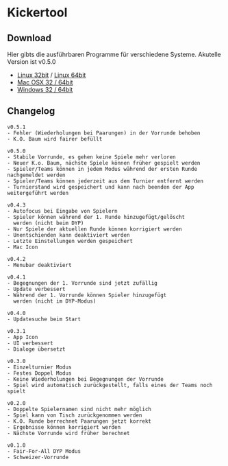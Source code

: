 # Kickertool #

## Download ##
Hier gibts die ausführbaren Programme für verschiedene Systeme.
Akutelle Version ist v0.5.0
* [Linux 32bit](http://arnefeil.de/kickertool/linux32.zip) /
 [Linux 64bit](http://arnefeil.de/kickertool/linux64.zip)
* [Mac OSX 32 / 64bit](http://arnefeil.de/kickertool/osx.zip)
* [Windows 32 / 64bit](http://arnefeil.de/kickertool.zip)

## Changelog ##

    v0.5.1
    - Fehler (Wiederholungen bei Paarungen) in der Vorrunde behoben
    - K.O. Baum wird fairer befüllt

    v0.5.0
    - Stabile Vorrunde, es gehen keine Spiele mehr verloren
    - Neuer K.o. Baum, nächste Spiele können früher gespielt werden
    - Spieler/Teams können in jedem Modus während der ersten Runde nachgemeldet werden
    - Spieler/Teams können jederzeit aus dem Turnier entfernt werden
    - Turnierstand wird gespeichert und kann nach beenden der App weitergeführt werden

    v0.4.3
    - Autofocus bei Eingabe von Spielern
    - Spieler können während der 1. Runde hinzugefügt/gelöscht
      werden (nicht beim DYP)
    - Nur Spiele der aktuellen Runde können korrigiert werden
    - Unentschienden kann deaktiviert werden
    - Letzte Einstellungen werden gespeichert
    - Mac Icon

    v0.4.2
    - Menubar deaktiviert

    v0.4.1
    - Begegnungen der 1. Vorrunde sind jetzt zufällig
    - Update verbessert
    - Während der 1. Vorrunde können Spieler hinzugefügt
      werden (nicht im DYP-Modus)

    v0.4.0
    - Updatesuche beim Start

    v0.3.1
    - App Icon
    - UI verbessert
    - Dialoge übersetzt

    v0.3.0
    - Einzelturnier Modus
    - Festes Doppel Modus
    - Keine Wiederholungen bei Begegnungen der Vorrunde
    - Spiel wird automatisch zurückgestellt, falls eines der Teams noch spielt

    v0.2.0
    - Doppelte Spielernamen sind nicht mehr möglich
    - Spiel kann von Tisch zurückgenommen werden
    - K.O. Runde berrechnet Paarungen jetzt korrekt
    - Ergebnisse können korrigiert werden
    - Nächste Vorrunde wird früher berechnet

    v0.1.0
    - Fair-For-All DYP Modus
    - Schweizer-Vorrunde
